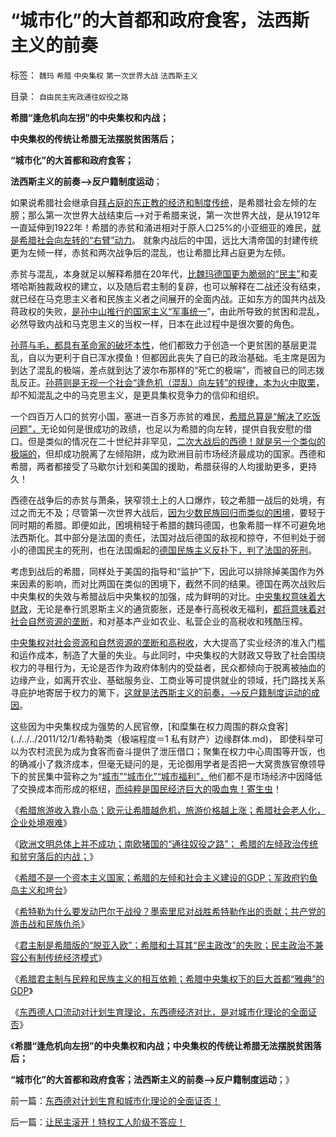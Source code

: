 # “城市化”的大首都和政府食客，法西斯主义的前奏

标签： `魏玛` `希腊` `中央集权` `第一次世界大战` `法西斯主义` 

目录： `自由民主宪政通往奴役之路`

**希腊“逢危机向左拐”的中央集权和内战；**

**中央集权的传统让希腊无法摆脱贫困落后；**

**“城市化”的大首都和政府食客；**

**法西斯主义的前奏——>反户籍制度运动**；

如果说希腊社会继承自[拜占庭的东正教的经济和制度传统](../../../2012/3/26/西方三大帝国和东方两种特色.md)，是希腊社会左倾的左膀；那么第一次世界大战结束后——>对于希腊来说，第一次世界大战，是从1912年一直延伸到1922年！希腊的赤贫和涌进相对于原人口25%的小亚细亚的难民，[就是希腊社会向左转的“右臂”动力](../../../2012/5/16/公有制改革模式“逢危机向左转”救的是贵族特权阶层.md)。
就象内战后的中国，远比大清帝国的封建传统更为左倾一样，赤贫和两次战争后的混乱，也让希腊比拜占庭更为左倾。

赤贫与混乱，本身就足以解释希腊在20年代，[比魏玛德国更为脆弱的“民主”](../../../2012/5/12/戈尔巴乔夫改革失败和魏玛德国纳粹化的共同机理.md)和麦塔哈斯独裁政权的建立，以及随后君主制的复辟，也可以解释在二战还没有结束，就已经在马克思主义者和民族主义者之间展开的全面内战。正如东方的国共内战及蒋政权的失败，[是孙中山推行的国家主义“军事统一](../../../2010/5/14/传统文化国家主义抵抗现代文明节节败退史.md)”，由此所导致的贫困和混乱，必然导致内战和马克思主义的当权一样，日本在此过程中是很次要的角色。

[孙蒋与毛，都具有革命家的破坏本性](../../../2009/5/17/民主价值观不能持有政治野心.md)，他们都致力于创造一个更贫困的基层更混乱，自以为更利于自已浑水摸鱼！但都因此丧失了自已的政治基础。毛主席是因为到达了混乱的极端，差点就到达了波尔布那样的“死亡的极端”，而被自已的同志拨乱反正。[孙蒋则是无视一个社会“逢危机（混乱）向左转”的规律，本为火中取栗](../../../2011/1/16/亡蒋介石者，蒋介石也.md)，却不知混乱之中的马克思主义，是更具集权竞争力的信仰和组织。

一个四百万人口的贫穷小国，塞进一百多万赤贫的难民，[希腊总算是“解决了吃饭问题”，](../../../2009/11/8/“吃饱饭就骂娘”是人类第二个次级需求.md)无论如何是很成功的政绩，也足以为希腊的向左转，提供自我安慰的借口。但是类似的情况在二十世纪并非罕见，[二次大战后的西德！就是另一个类似的极端的](../../../2011/6/29/德国模式最值得中国参考.md)，但却成功脱离了左倾陷阱，成为欧洲目前市场经济最成功的国家。西德和希腊，两者都接受了马歇尔计划和美国的援助，希腊获得的人均援助更多，更持久！

西德在战争后的赤贫与萧条，狭窄领土上的人口爆炸，较之希腊一战后的处境，有过之而无不及；尽管第一次世界大战后，[因为少数民族回归而类似的困境](../../../2011/9/2/妖魔化希特勒掩盖了什么？法国的殖民主义与英国有何不同？.md)，要轻于同时期的希腊。即便如此，困境稍轻于希腊的魏玛德国，也象希腊一样不可避免地法西斯化。其中部分是法国的责任，法国对战后德国的敌视和掠夺，不但判处于弱小的德国民主的死刑，也在法国煽起的[德国民族主义反扑下，判了法国的死刑](../../../2011/9/1/希特勒《我的奋斗》，但丁的《神曲》，东扩的“生存空间”.md)。

考虑到战后的希腊，同样处于美国的指导和“监护”下，因此可以排除掉美国作为外来因素的影响，而对比两国在类似的困境下，截然不同的结果。德国在两次战败后中央集权的失效与希腊战后中央集权的加强，成为鲜明的对比。[中央集权意味着大财政](../../../2012/6/23/重商主义、出口导向，世界大战和欧债危机.md)，无论是奉行凯恩斯主义的通货膨胀，还是奉行高税收无福利，[都将意味着对社会自然资源的垄断](../../../2012/6/23/《国富论》的真正观点和马克思主义的根本错误.md)，和对基本产业如农业、私营企业的高税收和残酷压榨。

[中央集权对社会资源和自然资源的垄断和高税收](../../../2012/7/2/国企是对国民的重复征税，直到税负无限大.md)，大大提高了实业经济的准入门槛和运作成本，制造了大量的失业。与此同时，中央集权的大财政又导致了社会围绕权力的寻租行为，无论是否作为政府体制内的受益者，民众都倾向于脱离被抽血的边缘产业，如离开农业、基础服务业、工商业等可提供就业的领域，托门路找关系寻庇护地寄居于权力的篱下，[这就是法西斯主义的前奏，——>反户籍制度运动的成因](../../../2011/12/3/赤贫的农民“被城市化”制造最危险的动乱.md)。

这些因为中央集权成为强势的人民官僚，[和糜集在权力周围的群众食客](../../../2011/12/1/希特勒类（极端程度＝1 私有财产）边缘群体.md)，
即使科举可以为农村流民为成为食客而奋斗提供了泄压借口；聚集在权力中心周围等开饭，也的确减小了救济成本，但毫无疑问的是，无论御用学者是否把一大窝贵族官僚领导下的贫民集中营称之为“[城市”“城市化”“城市福利”，](../../../2009/10/30/全国被剥离的国民福利集中在几个城市分发好吗？.md)他们都不是市场经济中因降低了交换成本而形成的枢纽，[而纯粹是国民经济巨大的吸血鬼！寄生虫](../../../2009/10/27/计划经济的城市化将促进城市农村化.md)！

《[希腊旅游收入靠小岛；欧元让希腊越危机，旅游价格越上涨；希腊社会老人化，企业处境艰难](../../../2012/8/29/希腊旅游收入靠小岛；.md)》

《[欧洲文明总体上并不成功；南欧猪国的“通往奴役之路”；
希腊的左倾政治传统和贫穷落后的内战；](../../../2012/8/29/欧洲文明总体上不成功.md)》

《[希腊不是一个资本主义国家；希腊的左倾和社会主义建设的GDP；军政府钓鱼岛主义和垮台](../../../2012/8/29/希腊不是资本主义，希腊的钓鱼岛.md)》

《[希特勒为什么要发动巴尔干战役？墨索里尼对战胜希特勒作出的贡献；共产党的游击战和民族仇杀](../../../2012/8/30/希腊国王，希特勒，墨索里尼的巴尔干战役.md)》

《[君主制是希腊版的“脱亚入欧”；希腊和土耳其“民主政改”的失败；民主政治不兼容公有制传统经济模式](../../../2012/8/30/希腊国王，希特勒，墨索里尼的巴尔干战役.md)》

《[希腊君主制与民粹和民族主义的相互依赖；希腊中央集权下的巨大首都“雅典”的GDP](../../../2012/8/30/希腊君主制与民粹和民族主义，巨大的首都和GDP.md)》

《[东西德人口流动对计划生育理论，东西德经济对比，是对城市化理论的全面证否](../../../2012/8/31/东西德对计划生育和城市化理论的全面证否！.md)》

《**希腊“逢危机向左拐”的中央集权和内战；中央集权的传统让希腊无法摆脱贫困落后；**

**“城市化”的大首都和政府食客；法西斯主义的前奏——>反户籍制度运动**；》

前一篇：[东西德对计划生育和城市化理论的全面证否！](../../../2012/8/31/东西德对计划生育和城市化理论的全面证否！.md)

后一篇：[让民主滚开！特权工人阶级不答应！](../../../2012/8/31/让民主滚开！特权工人阶级不答应！.md)